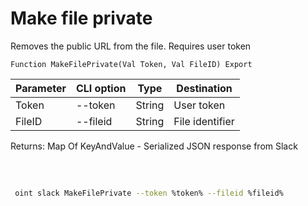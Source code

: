 ﻿---
sidebar_position: 6
---

# Make file private
 Removes the public URL from the file. Requires user token



`Function MakeFilePrivate(Val Token, Val FileID) Export`

 | Parameter | CLI option | Type | Destination |
 |-|-|-|-|
 | Token | --token | String | User token |
 | FileID | --fileid | String | File identifier |

 
 Returns: Map Of KeyAndValue - Serialized JSON response from Slack

<br/>




	


```sh title="CLI command example"
 
 oint slack MakeFilePrivate --token %token% --fileid %fileid%

```


